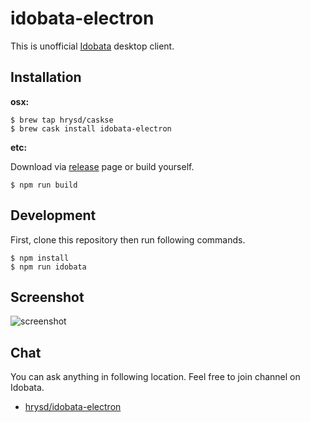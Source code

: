 # idobata-electron

This is unofficial [Idobata](https://idobata.io) desktop client.

## Installation

**osx:**

```
$ brew tap hrysd/caskse
$ brew cask install idobata-electron
```

**etc:**

Download via [release](https://github.com/hrysd/idobata-electron/releases) page or build yourself.

```
$ npm run build
```

## Development

First, clone this repository then run following commands.

```
$ npm install
$ npm run idobata
```

## Screenshot

![screenshot](https://cloud.githubusercontent.com/assets/1663465/10850515/750a32ec-7f69-11e5-9f7f-8291825d23d9.png)

## Chat

You can ask anything in following location. Feel free to join channel on Idobata.

- [hrysd/idobata-electron](https://idobata.io/organizations/hrysd/rooms/idobata-electron/join_request/9cf85b5d-ab34-4b02-b3b6-bcf8c34405db)
